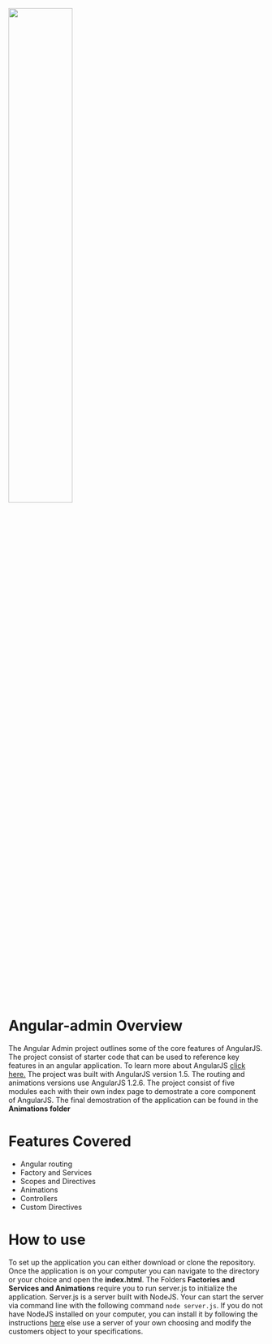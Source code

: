 <p><img width="50%" src="https://upload.wikimedia.org/wikipedia/commons/c/ca/AngularJS_logo.svg"> </p>

# Angular-admin Overview
The Angular Admin project outlines some of the core features of AngularJS. The project consist of starter code that can be used to reference key features in an angular application. To learn more about AngularJS [click here.](https://code.angularjs.org/1.5.11/docs/api) The project was built with AngularJS version 1.5. The routing and animations versions use AngularJS 1.2.6. The project consist of five modules each with their own index page to demostrate a core component of AngularJS. The final demostration of the application can be found in the **Animations folder**

# Features Covered
- Angular routing
- Factory and Services
- Scopes and Directives
- Animations
- Controllers
- Custom Directives

# How to use
To set up the application you can either download or clone the repository. Once the application is on your computer you can navigate to the directory or your choice and open the **index.html**. The Folders **Factories and Services and Animations** require you to run server.js to initialize the application. Server.js is a server built with NodeJS. Your can start the server via command line with the following command `node server.js`. If you do not have NodeJS installed on your computer, you can install it by following the instructions [here](https://nodejs.org/en/) else use a server of your own choosing and modify the customers object to your specifications.

